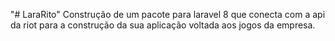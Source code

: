 "# LaraRito" 
Construção de um pacote para laravel 8 que conecta com a api da riot para a construção da sua aplicação voltada aos jogos da empresa.